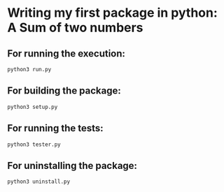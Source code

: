 # Writing my first package in python: A Sum of two numbers

## For running the execution:
	python3 run.py

## For building the package:
	python3 setup.py

## For running the tests:
	python3 tester.py

## For uninstalling the package:
	python3 uninstall.py